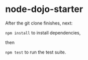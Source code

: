 # node-dojo-starter

After the git clone finishes, next: 

`npm install` to install dependencies,

then 

`npm test` to run the test suite.
